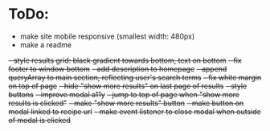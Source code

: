 # ToDo:

- make site mobile responsive (smallest width: 480px)
- make a readme

~~- style results grid: black gradient towards bottom, text on bottom~~
~~- fix footer to window bottom~~
~~- add description to homepage~~
~~- append queryArray to main section, reflecting user's search terms~~
~~- fix white margin on top of page~~
~~- hide "show more results" on last page of results~~
~~- style buttons~~
~~- improve modal a11y~~
~~- jump to top of page when "show more results is clicked"~~
~~- make "show more results" button~~
~~- make button on modal linked to recipe url~~
~~- make event listener to close modal when outside of modal is clicked~~
